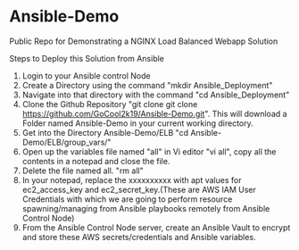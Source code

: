 # Ansible-Demo
Public Repo for Demonstrating a NGINX Load Balanced Webapp Solution

Steps to Deploy this Solution from Ansible

1. Login to your Ansible control Node
2. Create a Directory using the command "mkdir Ansible_Deployment"
3. Navigate into that directory with the command "cd  Ansible_Deployment"
4. Clone the Github Repository "git clone git clone https://github.com/GoCool2k19/Ansible-Demo.git". This will download a Folder named Ansible-Demo in your current working directory.
5. Get into the Directory Ansible-Demo/ELB "cd Ansible-Demo/ELB/group_vars/"
6. Open up the variables file named "all" in Vi editor "vi all", copy all the contents in a notepad and close the file.
7. Delete the file named all. "rm all"
8. In your notepad, replace the xxxxxxxxxx with apt values for ec2_access_key and ec2_secret_key.(These are AWS IAM User Credentials with which we are going to perform resource spawning/managing from Ansible playbooks remotely from Ansible Control Node) 
9. From the Ansible Control Node server, create an Ansible Vault to encrypt and store these AWS secrets/credentials and Ansible variables.
